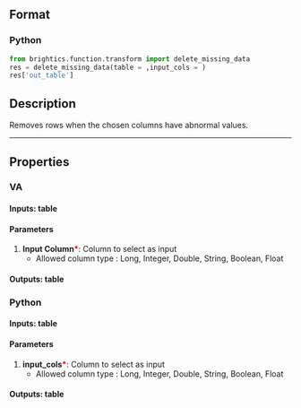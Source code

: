 ## Format
### Python
```python
from brightics.function.transform import delete_missing_data
res = delete_missing_data(table = ,input_cols = )
res['out_table']
```

## Description
Removes rows when the chosen columns have abnormal values.

---

## Properties
### VA
#### Inputs: table

#### Parameters
1. **Input Column**<b style="color:red">*</b>: Column to select as input
   - Allowed column type : Long, Integer, Double, String, Boolean, Float

#### Outputs: table

### Python
#### Inputs: table

#### Parameters
1. **input_cols**<b style="color:red">*</b>: Column to select as input
   - Allowed column type : Long, Integer, Double, String, Boolean, Float

#### Outputs: table

